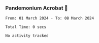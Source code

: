 ### Pandemonium Acrobat 🤸

<!--START_SECTION:waka-->

```all_time
From: 01 March 2024 - To: 08 March 2024

Total Time: 0 secs

No activity tracked
```

<!--END_SECTION:waka-->
